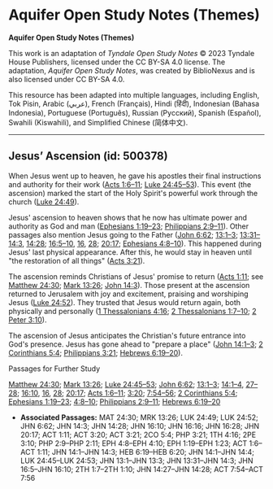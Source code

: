 # Aquifer Open Study Notes (Themes)

**Aquifer Open Study Notes (Themes)**

This work is an adaptation of *Tyndale Open Study Notes* © 2023 Tyndale House Publishers, licensed under the CC BY\-SA 4\.0 license. The adaptation, *Aquifer Open Study Notes*, was created by BiblioNexus and is also licensed under CC BY\-SA 4\.0\.

This resource has been adapted into multiple languages, including English, Tok Pisin, Arabic (عربي), French (Français), Hindi (हिंदी), Indonesian (Bahasa Indonesia), Portuguese (Português), Russian (Русский), Spanish (Español), Swahili (Kiswahili), and Simplified Chinese (简体中文).



--------------------------------

## Jesus’ Ascension (id: 500378)

When Jesus went up to heaven, he gave his apostles their final instructions and authority for their work ([Acts 1:6–11](https://ref.ly/Acts1:6-Acts1:11); [Luke 24:45–53](https://ref.ly/Luke24:45-Luke24:53)). This event (the ascension) marked the start of the Holy Spirit's powerful work through the church ([Luke 24:49](https://ref.ly/Luke24:49)).

Jesus' ascension to heaven shows that he now has ultimate power and authority as God and man ([Ephesians 1:19–23](https://ref.ly/Eph1:19-Eph1:23); [Philippians 2:9–11](https://ref.ly/Phil2:9-Phil2:11)). Other passages also mention Jesus going to the Father ([John 6:62](https://ref.ly/John6:62); [13:1–3](https://ref.ly/John13:1-John13:3); [13:31–14:3](https://ref.ly/John13:31-John14:3), [14:28](https://ref.ly/John14:28); [16:5–10](https://ref.ly/John16:5-John16:10), [16](https://ref.ly/John16:16), [28](https://ref.ly/John16:28); [20:17](https://ref.ly/John20:17); [Ephesians 4:8–10](https://ref.ly/Eph4:8-Eph4:10)). This happened during Jesus' last physical appearance. After this, he would stay in heaven until "the restoration of all things" ([Acts 3:21](https://ref.ly/Acts3:21)).

The ascension reminds Christians of Jesus' promise to return ([Acts 1:11](https://ref.ly/Acts1:11); see [Matthew 24:30](https://ref.ly/Matt24:30); [Mark 13:26](https://ref.ly/Mark13:26); [John 14:3](https://ref.ly/John14:3)). Those present at the ascension returned to Jerusalem with joy and excitement, praising and worshiping Jesus ([Luke 24:52](https://ref.ly/Luke24:52)). They trusted that Jesus would return again, both physically and personally ([1 Thessalonians 4:16](https://ref.ly/1Thess4:16); [2 Thessalonians 1:7–10](https://ref.ly/2Thess1:7-2Thess1:10); [2 Peter 3:10](https://ref.ly/2Pet3:10)).

The ascension of Jesus anticipates the Christian's future entrance into God's presence. Jesus has gone ahead to "prepare a place" ([John 14:1–3](https://ref.ly/John14:1-John14:3); [2 Corinthians 5:4](https://ref.ly/2Cor5:4); [Philippians 3:21](https://ref.ly/Phil3:21); [Hebrews 6:19–20](https://ref.ly/Heb6:19-Heb6:20)).

Passages for Further Study

[Matthew 24:30](https://ref.ly/Matt24:30); [Mark 13:26](https://ref.ly/Mark13:26); [Luke 24:45–53](https://ref.ly/Luke24:45-Luke24:53); [John 6:62](https://ref.ly/John6:62); [13:1–3](https://ref.ly/John13:1-John13:3); [14:1–4](https://ref.ly/John14:1-John14:4), [27–28](https://ref.ly/John14:27-John14:28); [16:10](https://ref.ly/John16:10), [16](https://ref.ly/John16:16), [28](https://ref.ly/John16:28); [20:17](https://ref.ly/John20:17); [Acts 1:6–11](https://ref.ly/Acts1:6-Acts1:11); [3:20](https://ref.ly/Acts3:20); [7:54–56](https://ref.ly/Acts7:54-Acts7:56); [2 Corinthians 5:4](https://ref.ly/2Cor5:4); [Ephesians 1:19–23](https://ref.ly/Eph1:19-Eph1:23); [4:8–10](https://ref.ly/Eph4:8-Eph4:10); [Philippians 2:9–11](https://ref.ly/Phil2:9-Phil2:11); [Hebrews 6:19–20](https://ref.ly/Heb6:19-Heb6:20)

* **Associated Passages:** MAT 24:30; MRK 13:26; LUK 24:49; LUK 24:52; JHN 6:62; JHN 14:3; JHN 14:28; JHN 16:10; JHN 16:16; JHN 16:28; JHN 20:17; ACT 1:11; ACT 3:20; ACT 3:21; 2CO 5:4; PHP 3:21; 1TH 4:16; 2PE 3:10; PHP 2:9–PHP 2:11; EPH 4:8–EPH 4:10; EPH 1:19–EPH 1:23; ACT 1:6–ACT 1:11; JHN 14:1–JHN 14:3; HEB 6:19–HEB 6:20; JHN 14:1–JHN 14:4; LUK 24:45–LUK 24:53; JHN 13:1–JHN 13:3; JHN 13:31–JHN 14:3; JHN 16:5–JHN 16:10; 2TH 1:7–2TH 1:10; JHN 14:27–JHN 14:28; ACT 7:54–ACT 7:56

